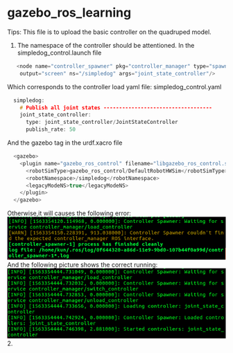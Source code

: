 # gazebo_ros_learning
Tips: This file is to upload the basic controller on the quadruped model.

1. The namespace of the controller should be attentioned.
   In the simpledog_control.launch file

```cpp
   <node name="controller_spawner" pkg="controller_manager" type="spawner" respawn="false"
 	output="screen" ns="/simpledog" args="joint_state_controller"/>
  ```
Which corresponds to the controller load yaml file: simpledog_control.yaml

```cpp
  simpledog:
    # Publish all joint states -----------------------------------
    joint_state_controller:
      type: joint_state_controller/JointStateController
      publish_rate: 50
  ```
  And the gazebo tag in the urdf.xacro file
```cpp
  <gazebo>
    <plugin name="gazebo_ros_control" filename="libgazebo_ros_control.so">
      <robotSimType>gazebo_ros_control/DefaultRobotHWSim</robotSimType>
      <robotNamespace>/simpledog</robotNamespace>
      <legacyModeNS>true</legacyModeNS>
    </plugin>
  </gazebo>
  ```
  Otherwise,it will causes the following error:
  ![controller_ns_error](images/2019/07/controller-ns-error.png)
    And the following picture shows the correct running:
  ![Correct_running](images/2019/07/correct-running.png)
2.
